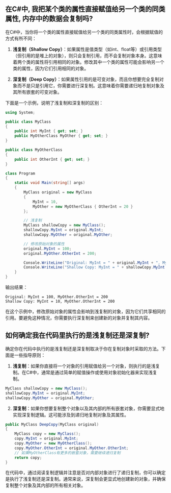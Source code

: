 ## 在C#中, 我把某个类的属性直接赋值给另一个类的同类属性, 内存中的数据会复制吗?

在C#中，当你将一个类的属性直接赋值给另一个类的同类属性时，会根据赋值的方式有所不同：

1. **浅复制（Shallow Copy）**：如果属性是值类型（如int、float等）或引用类型（但引用的是堆上的对象），则只会复制引用，而不会复制对象本身。这意味着两个类的属性将引用相同的对象。修改其中一个类的属性可能会影响另一个类的属性，因为它们引用相同的对象。

2. **深复制（Deep Copy）**：如果属性引用的是可变对象，而且你想要完全复制对象而不是只是引用它，你需要进行深复制。这意味着你需要递归地复制对象及其所有嵌套的可变对象。

下面是一个示例，说明了浅复制和深复制的区别：

```csharp
using System;

public class MyClass
{
    public int MyInt { get; set; }
    public MyOtherClass MyOther { get; set; }
}

public class MyOtherClass
{
    public int OtherInt { get; set; }
}

class Program
{
    static void Main(string[] args)
    {
        MyClass original = new MyClass
        {
            MyInt = 10,
            MyOther = new MyOtherClass { OtherInt = 20 }
        };

        // 浅复制
        MyClass shallowCopy = new MyClass();
        shallowCopy.MyInt = original.MyInt;
        shallowCopy.MyOther = original.MyOther;

        // 修改原始对象的属性
        original.MyInt = 100;
        original.MyOther.OtherInt = 200;

        Console.WriteLine("Original: MyInt = " + original.MyInt + ", MyOther.OtherInt = " + original.MyOther.OtherInt);
        Console.WriteLine("Shallow Copy: MyInt = " + shallowCopy.MyInt + ", MyOther.OtherInt = " + shallowCopy.MyOther.OtherInt);
    }
}
```

输出结果：

```
Original: MyInt = 100, MyOther.OtherInt = 200
Shallow Copy: MyInt = 10, MyOther.OtherInt = 200
```

在这个示例中，修改原始对象的属性会影响到浅复制的对象，因为它们共享相同的引用。要避免这种情况，你需要执行深复制来创建新的对象并复制其内容。

## 如何确定我在代码里执行的是浅复制还是深复制?

确定你在代码中执行的是浅复制还是深复制取决于你在复制对象时采取的方法。下面是一些指导原则：

1. **浅复制**：如果你直接将一个对象的引用赋值给另一个对象，则执行的是浅复制。在C#中，通常是通过简单的赋值操作或使用对象初始化器来实现浅复制。

```csharp
MyClass shallowCopy = new MyClass();
shallowCopy.MyInt = original.MyInt;
shallowCopy.MyOther = original.MyOther;
```

2. **深复制**：如果你想要复制整个对象以及其内部的所有嵌套对象，你需要显式地实现深复制逻辑。这可能涉及到递归地复制对象及其属性。

```csharp
public MyClass DeepCopy(MyClass original)
{
    MyClass copy = new MyClass();
    copy.MyInt = original.MyInt;
    copy.MyOther = new MyOtherClass();
    copy.MyOther.OtherInt = original.MyOther.OtherInt;
    // 如果MyOtherClass有更多的嵌套对象，需要继续递归复制
    return copy;
}
```

在代码中，通过阅读复制逻辑并注意是否对内部对象进行了递归复制，你可以确定是执行了浅复制还是深复制。通常来说，深复制会更显式地创建新的对象，并确保复制整个对象及其内部的所有相关对象。